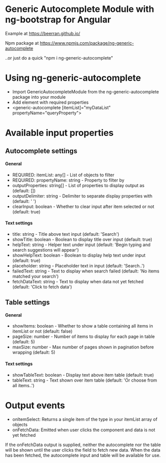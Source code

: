 # Generic Autocomplete Module with ng-bootstrap for Angular

Example at https://beerran.github.io/

Npm package at https://www.npmjs.com/package/ng-generic-autocomplete

..or just do a quick "npm i ng-generic-autocomplete"

# Using ng-generic-autocomplete
- Import GenericAutocompleteModule from the ng-generic-autocomplete package into your module
- Add element with required properties
- <generic-autocomplete [itemList]="myDataList" propertyName="queryProperty"></generic-autocomplete>

# Available input properties
## Autocomplete settings
#### General
- REQUIRED: itemList: any[] - List of objects to filter
- REQUIRED: propertyName: string - Property to filter by
- outputProperties: string[] - List of properties to display output as (default: [])
- outputDelimiter: string - Delimiter to separate display properties with (default: ' ')
- clearInput: boolean - Whether to clear input after item selected or not (default: true)
#### Text settings
- title: string - Title above text input (default: 'Search')
- showTitle: boolean - Boolean to display title over input (default: true)
- helpText: string - Helper text under input (default: 'Begin typing and search suggestions will appear')
- showHelpText: boolean - Boolean to display help text under input (default: true)
- placeholder: string - Placeholder text in input (default: 'Search..')
- failedText: string - Text to display when search failed (default: 'No items matched your search')
- fetchDataText: string - Text to display when data not yet fetched (default: 'Click to fetch data')

## Table settings
#### General
- showItems: boolean - Whether to show a table containing all items in itemList or not (default: false)
- pageSize: number - Number of items to display for each page in table (default: 5)
- maxSize: number - Max number of pages shown in pagination before wrapping (default: 5)
#### Text settings
- showTableText: boolean - Display text above item table (default: true)
- tableText: string - Text shown over item table (default: 'Or choose from all items..')

# Output events
- onItemSelect: Returns a single item of the type in your itemList array of objects
- onFetchData: Emitted when user clicks the component and data is not yet fetched

If the onFetchData output is supplied, neither the autocomplete nor the table will be shown until the user clicks the field to fetch new data. When the data has been fetched, the autocomplete input and table will be available for use.
